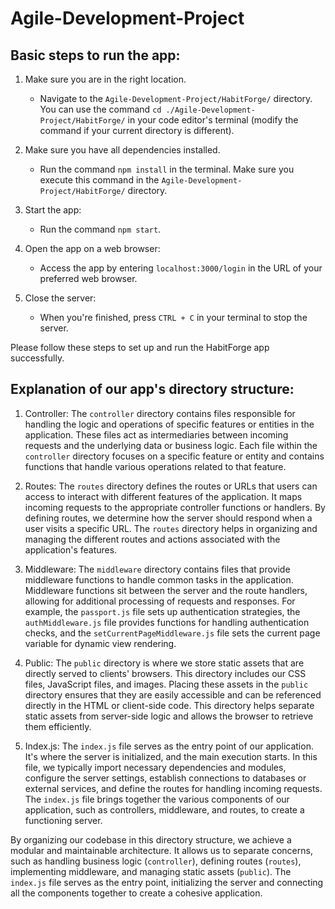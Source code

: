 # Agile-Development-Project

## Basic steps to run the app:
1. Make sure you are in the right location.
   - Navigate to the `Agile-Development-Project/HabitForge/` directory. You can use the command `cd ./Agile-Development-Project/HabitForge/` in your code editor's terminal (modify the command if your current directory is different).

2. Make sure you have all dependencies installed.
   - Run the command `npm install` in the terminal. Make sure you execute this command in the `Agile-Development-Project/HabitForge/` directory.

3. Start the app:
   - Run the command `npm start`.

4. Open the app on a web browser:
   - Access the app by entering `localhost:3000/login` in the URL of your preferred web browser.

5. Close the server:
   - When you're finished, press `CTRL + C` in your terminal to stop the server.

Please follow these steps to set up and run the HabitForge app successfully.

## Explanation of our app's directory structure:
1. Controller:
The `controller` directory contains files responsible for handling the logic and operations of specific features or entities in the application. These files act as intermediaries between incoming requests and the underlying data or business logic. Each file within the `controller` directory focuses on a specific feature or entity and contains functions that handle various operations related to that feature.

2. Routes:
The `routes` directory defines the routes or URLs that users can access to interact with different features of the application. It maps incoming requests to the appropriate controller functions or handlers. By defining routes, we determine how the server should respond when a user visits a specific URL. The `routes` directory helps in organizing and managing the different routes and actions associated with the application's features.

3. Middleware:
The `middleware` directory contains files that provide middleware functions to handle common tasks in the application. Middleware functions sit between the server and the route handlers, allowing for additional processing of requests and responses. For example, the `passport.js` file sets up authentication strategies, the `authMiddleware.js` file provides functions for handling authentication checks, and the `setCurrentPageMiddleware.js` file sets the current page variable for dynamic view rendering.

4. Public:
The `public` directory is where we store static assets that are directly served to clients' browsers. This directory includes our CSS files, JavaScript files, and images. Placing these assets in the `public` directory ensures that they are easily accessible and can be referenced directly in the HTML or client-side code. This directory helps separate static assets from server-side logic and allows the browser to retrieve them efficiently.

5. Index.js:
The `index.js` file serves as the entry point of our application. It's where the server is initialized, and the main execution starts. In this file, we typically import necessary dependencies and modules, configure the server settings, establish connections to databases or external services, and define the routes for handling incoming requests. The `index.js` file brings together the various components of our application, such as controllers, middleware, and routes, to create a functioning server.

By organizing our codebase in this directory structure, we achieve a modular and maintainable architecture. It allows us to separate concerns, such as handling business logic (`controller`), defining routes (`routes`), implementing middleware, and managing static assets (`public`). The `index.js` file serves as the entry point, initializing the server and connecting all the components together to create a cohesive application.
